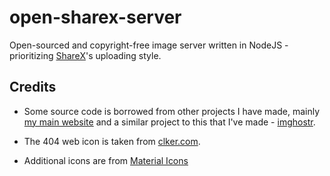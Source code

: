 # open-sharex-server
Open-sourced and copyright-free image server written in NodeJS - prioritizing [ShareX](https://getsharex.com/)'s uploading style.

## Credits

- Some source code is borrowed from other projects I have made, mainly [my main website](//nrmn.top) and a similar project to this that I've made - [imghostr](https://github.com/normanlol/imghostr).

- The 404 web icon is taken from [clker.com](http://www.clker.com/cliparts/J/h/C/1/o/C/broken-file-icon-th.png).

- Additional icons are from [Material Icons](https://material.io/icons/)